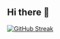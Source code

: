 ## Hi there 👋
[![GitHub Streak](https://streak-stats.demolab.com/?user=zahed-git)](https://git.io/streak-stats)
<!--
**zahed-git/zahed-git** is a ✨ _special_ ✨ repository because its `README.md` (this file) appears on your GitHub profile.

Here are some ideas to get you started:

- 🔭 I’m currently working on ...
- 🌱 I’m currently learning ...
- 👯 I’m looking to collaborate on ...
- 🤔 I’m looking for help with ...
- 💬 Ask me about ...
- 📫 How to reach me: ...
- 😄 Pronouns: ...

- ⚡ Things I code with: ... 
-->

